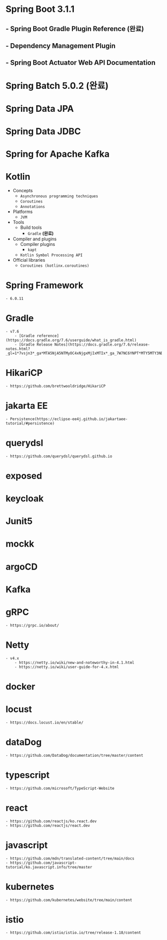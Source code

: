 # Spring Boot 3.1.1
## - Spring Boot Gradle Plugin Reference **(완료)**
## - Dependency Management Plugin
## - Spring Boot Actuator Web API Documentation
# Spring Batch 5.0.2 **(완료)**
# Spring Data JPA
# Spring Data JDBC
# Spring for Apache Kafka
# Kotlin
- Concepts
    - `Asynchronous programming techniques`
    - `Coroutines`
    - `Annotations`
- Platforms
    - `JVM`
- Tools
    - Build tools
        - `Gradle` **(완료)**
- Compiler and plugins 
    - Compiler plugins
        - `kapt`
    - `Kotlin Symbol Processing API`
- Official libraries
    - `Coroutines (kotlinx.coroutines)`
# Spring Framework
    - 6.0.11
# Gradle
    - v7.6
        - [Gradle reference](https://docs.gradle.org/7.6/userguide/what_is_gradle.html)
        - [Gradle Release Notes](https://docs.gradle.org/7.6/release-notes.html?_gl=1*7vsjn3*_ga*MTA5NjA5NTMyOC4xNjgxMjIxMTIx*_ga_7W7NC6YNPT*MTY5MTY3NDg5NS4zNC4xLjE2OTE2NzQ5MDEuNTQuMC4w)
# HikariCP
    - https://github.com/brettwooldridge/HikariCP
# jakarta EE
    - Persistence(https://eclipse-ee4j.github.io/jakartaee-tutorial/#persistence)
# querydsl
    - https://github.com/querydsl/querydsl.github.io
# exposed
# keycloak
# Junit5
# mockk
# argoCD
# Kafka
# gRPC
    - https://grpc.io/about/
# Netty
    - v4.x
        - https://netty.io/wiki/new-and-noteworthy-in-4.1.html
        - https://netty.io/wiki/user-guide-for-4.x.html
# docker
# locust
    - https://docs.locust.io/en/stable/
# dataDog
    - https://github.com/DataDog/documentation/tree/master/content
# typescript
    - https://github.com/microsoft/TypeScript-Website
# react
    - https://github.com/reactjs/ko.react.dev
    - https://github.com/reactjs/react.dev
# javascript
    - https://github.com/mdn/translated-content/tree/main/docs
    - https://github.com/javascript-tutorial/ko.javascript.info/tree/master
# kubernetes
    - https://github.com/kubernetes/website/tree/main/content 
# istio
    - https://github.com/istio/istio.io/tree/release-1.18/content
